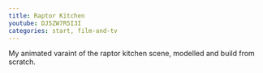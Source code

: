 ```yaml
---
title: Raptor Kitchen
youtube: DJ5ZW7R5I3I
categories: start, film-and-tv
---
```


My animated varaint of the raptor kitchen scene, modelled and build from scratch.
